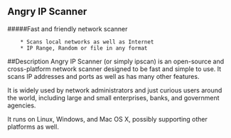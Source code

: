 ## Angry IP Scanner
#####Fast and friendly network scanner
```
    * Scans local networks as well as Internet
    * IP Range, Random or file in any format
```

##Description
Angry IP Scanner (or simply ipscan) is an open-source and cross-platform network scanner designed to be fast and simple to use. It scans IP addresses and ports as well as has many other features.

It is widely used by network administrators and just curious users around the world, including large and small enterprises, banks, and government agencies.

It runs on Linux, Windows, and Mac OS X, possibly supporting other platforms as well.
